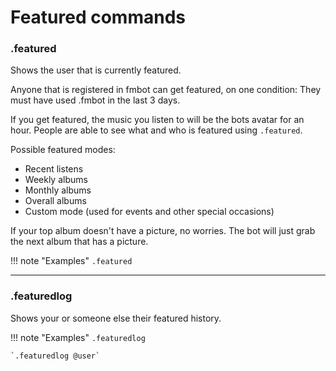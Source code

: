 # Featured commands     

### .featured

Shows the user that is currently featured.

Anyone that is registered in fmbot can get featured, on one condition: They must have used .fmbot in the last 3 days.

If you get featured, the music you listen to will be the bots avatar for an hour.
People are able to see what and who is featured using `.featured`.

Possible featured modes:

* Recent listens
* Weekly albums
* Monthly albums
* Overall albums
* Custom mode (used for events and other special occasions)

If your top album doesn't have a picture, no worries. The bot will just grab the next album that has a picture.

!!! note "Examples"
    `.featured`

---

### .featuredlog

Shows your or someone else their featured history.

!!! note "Examples"
    `.featuredlog`

    `.featuredlog @user`